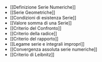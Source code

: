- [[Definizione Serie Numeriche]]
- [[Serie Geometriche]]
- [[Condizioni di esistenza Serie]]
- [[Valore somma di una Serie]]
- [[Criterio del Confronto]]
- [[Criterio della radice]]
- [[Criterio del rapporto]]
- [[Legame serie e integrali impropri]]
- [[Convergenza assoluta serie numeriche]]
- [[Criterio di Leibnitz]]